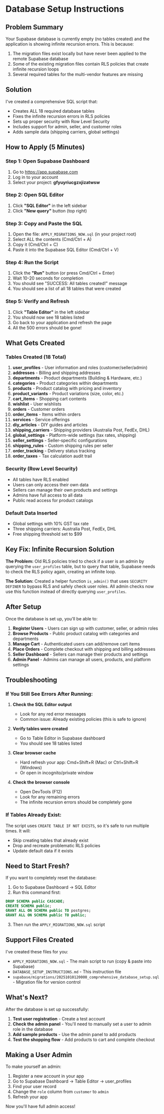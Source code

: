 # Database Setup Instructions

## Problem Summary

Your Supabase database is currently empty (no tables created) and the application is showing infinite recursion errors. This is because:

1. The migration files exist locally but have never been applied to the remote Supabase database
2. Some of the existing migration files contain RLS policies that create infinite recursion loops
3. Several required tables for the multi-vendor features are missing

## Solution

I've created a comprehensive SQL script that:
- Creates ALL 18 required database tables
- Fixes the infinite recursion errors in RLS policies
- Sets up proper security with Row Level Security
- Includes support for admin, seller, and customer roles
- Adds sample data (shipping carriers, global settings)

## How to Apply (5 Minutes)

### Step 1: Open Supabase Dashboard
1. Go to https://app.supabase.com
2. Log in to your account
3. Select your project: **gfyuyriucgzxjizatwsw**

### Step 2: Open SQL Editor
1. Click **"SQL Editor"** in the left sidebar
2. Click **"New query"** button (top right)

### Step 3: Copy and Paste the SQL
1. Open the file: `APPLY_MIGRATIONS_NOW.sql` (in your project root)
2. Select ALL the contents (Cmd/Ctrl + A)
3. Copy it (Cmd/Ctrl + C)
4. Paste it into the Supabase SQL Editor (Cmd/Ctrl + V)

### Step 4: Run the Script
1. Click the **"Run"** button (or press Cmd/Ctrl + Enter)
2. Wait 10-20 seconds for completion
3. You should see "SUCCESS: All tables created!" message
4. You should see a list of all 18 tables that were created

### Step 5: Verify and Refresh
1. Click **"Table Editor"** in the left sidebar
2. You should now see 18 tables listed
3. Go back to your application and refresh the page
4. All the 500 errors should be gone!

## What Gets Created

### Tables Created (18 Total)
1. **user_profiles** - User information and roles (customer/seller/admin)
2. **addresses** - Billing and shipping addresses
3. **departments** - Product departments (Building & Hardware, etc.)
4. **categories** - Product categories within departments
5. **products** - Product catalog with pricing and inventory
6. **product_variants** - Product variations (size, color, etc.)
7. **cart_items** - Shopping cart contents
8. **wishlist** - User wishlists
9. **orders** - Customer orders
10. **order_items** - Items within orders
11. **services** - Service offerings
12. **diy_articles** - DIY guides and articles
13. **shipping_carriers** - Shipping providers (Australia Post, FedEx, DHL)
14. **global_settings** - Platform-wide settings (tax rates, shipping)
15. **seller_settings** - Seller-specific configurations
16. **shipping_rules** - Custom shipping rules per seller
17. **order_tracking** - Delivery status tracking
18. **order_taxes** - Tax calculation audit trail

### Security (Row Level Security)
- All tables have RLS enabled
- Users can only access their own data
- Sellers can manage their own products and settings
- Admins have full access to all data
- Public read access for product catalogs

### Default Data Inserted
- Global settings with 10% GST tax rate
- Three shipping carriers: Australia Post, FedEx, DHL
- Free shipping threshold set to $99

## Key Fix: Infinite Recursion Solution

**The Problem:**
Old RLS policies tried to check if a user is an admin by querying the `user_profiles` table, but to query that table, Supabase needs to check the RLS policy again, creating an infinite loop.

**The Solution:**
Created a helper function `is_admin()` that uses `SECURITY DEFINER` to bypass RLS and safely check user roles. All admin checks now use this function instead of directly querying `user_profiles`.

## After Setup

Once the database is set up, you'll be able to:

1. **Register Users** - Users can sign up with customer, seller, or admin roles
2. **Browse Products** - Public product catalog with categories and departments
3. **Manage Cart** - Authenticated users can add/remove cart items
4. **Place Orders** - Complete checkout with shipping and billing addresses
5. **Seller Dashboard** - Sellers can manage their products and settings
6. **Admin Panel** - Admins can manage all users, products, and platform settings

## Troubleshooting

### If You Still See Errors After Running:

1. **Check the SQL Editor output**
   - Look for any red error messages
   - Common issue: Already existing policies (this is safe to ignore)

2. **Verify tables were created**
   - Go to Table Editor in Supabase dashboard
   - You should see 18 tables listed

3. **Clear browser cache**
   - Hard refresh your app: Cmd+Shift+R (Mac) or Ctrl+Shift+R (Windows)
   - Or open in incognito/private window

4. **Check the browser console**
   - Open DevTools (F12)
   - Look for any remaining errors
   - The infinite recursion errors should be completely gone

### If Tables Already Exist:

The script uses `CREATE TABLE IF NOT EXISTS`, so it's safe to run multiple times. It will:
- Skip creating tables that already exist
- Drop and recreate problematic RLS policies
- Update default data if it exists

## Need to Start Fresh?

If you want to completely reset the database:

1. Go to Supabase Dashboard → SQL Editor
2. Run this command first:
```sql
DROP SCHEMA public CASCADE;
CREATE SCHEMA public;
GRANT ALL ON SCHEMA public TO postgres;
GRANT ALL ON SCHEMA public TO public;
```
3. Then run the `APPLY_MIGRATIONS_NOW.sql` script

## Support Files Created

I've created these files for you:
- `APPLY_MIGRATIONS_NOW.sql` - The main script to run (copy & paste into Supabase)
- `DATABASE_SETUP_INSTRUCTIONS.md` - This instruction file
- `supabase/migrations/20251010120000_comprehensive_database_setup.sql` - Migration file for version control

## What's Next?

After the database is set up successfully:

1. **Test user registration** - Create a test account
2. **Check the admin panel** - You'll need to manually set a user to admin role in the database
3. **Add sample products** - Use the admin panel to add products
4. **Test the shopping flow** - Add products to cart and complete checkout

## Making a User Admin

To make yourself an admin:

1. Register a new account in your app
2. Go to Supabase Dashboard → Table Editor → user_profiles
3. Find your user record
4. Change the `role` column from `customer` to `admin`
5. Refresh your app

Now you'll have full admin access!

